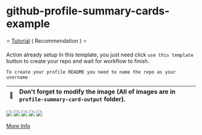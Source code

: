 # github-profile-summary-cards-example

:star: [Tutorial](https://github.com/vn7n24fzkq/github-profile-summary-cards/wiki/Toturial) ( Recommendation ) :star:

Action already setup In this template, you just need click `use this template` button to create your repo and wait for workflow to finish.

```To create your profile README you need to name the repo as your username```

| :bell: | Don't forget to modify the image (All of images are in `profile-summary-card-output` folder). |
| :-------: | :-------------------------------------------------------------------------------------------------------- |

[![](https://raw.githubusercontent.com/zxyao145/github-profile-summary-cards/master/profile-summary-card-output/github/0-profile-details.svg)](https://github.com/zxyao145/github-profile-summary-cards)
[![](https://raw.githubusercontent.com/zxyao145/github-profile-summary-cards/master/profile-summary-card-output/github/1-repos-per-language.svg)](https://github.com/zxyao145/github-profile-summary-cards) [![](https://raw.githubusercontent.com/zxyao145/github-profile-summary-cards/master/profile-summary-card-output/github/2-most-commit-language.svg)](https://github.com/zxyao145/github-profile-summary-cards)
[![](https://raw.githubusercontent.com/zxyao145/github-profile-summary-cards/master/profile-summary-card-output/github/3-stats.svg)](https://github.com/zxyao145/github-profile-summary-cards) [![](https://raw.githubusercontent.com/zxyao145/github-profile-summary-cards/master/profile-summary-card-output/github/4-productive-time.svg)](https://github.com/zxyao145/github-profile-summary-cards)

[More Info](https://github.com/zxyao145/github-profile-summary-cards)
